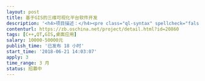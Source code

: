 ```yaml
---                
layout: post       
title: 基于GIS的三维可视化平台软件开发           
description: '<h4>项目描述：</h4><pre class="ql-syntax" spellcheck="false">一、详细需求：</br></br>1. 基于开源三维引擎OSGE开发（开发环境：VS2010或以上、C++语言、QT5.6或以上），软件架构支持对导入数据的直接内存操作；</br></br>2. 具有加载空间数据、矢量数据的功能；具有新增、编辑和管理点、线、面、文本图层的功能，具有支持地图标签的功能；</br></br>3. 支持高程数据导入和卫片导入(针对大的地形数据或卫片的导入、显示、漫游高效，即不延迟、不卡顿)；</br></br>4. 后台数据管理支持WMS（网络地图服务）规范；</br></br>5. 支持地球体、飞行功能，飞行到局部区域能够显示三维场景，支持三维地形的漫游、三维物体创建；</br></br>6. 具有类似于GoogleEarth的人机界面。</br></br></br>二、验收标准</br></br>1. 对软件进行测试，确认是否完成以上的基本功能需求；</br></br>2. 需要提交关于该项目的所有源代码；</br></br>3. 需要提交关于该项目的的开发文档；</br></br>4. 确保在3-6月的工作时间内完成并提交工作成果。</br></br></br>三、团队要求</br></br>1. 希望找在OSGE开发方面具有丰富经验的个人或团队承接这个项目，具有相关项目的DEMO软件；</br></br>2. 希望项目承接方在北京地区。</br></pre><p><br></p>'     
contenturl: https://zb.oschina.net/project/detail.html?id=20860      
tags: [C++,QT,GIS,桌面应用]            
salary: 10000-50000元          
publish_time: '已发布 18 小时'         
start_time: '2018-06-21 14:03:07'           
apply: 3                   
time_range: 3 月              
status: 招募中                  
---                 
```

